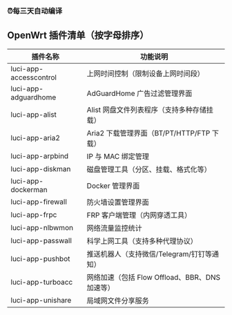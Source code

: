 ### ⏰每三天自动编译

## OpenWrt 插件清单（按字母排序）

| 插件名称               | 功能说明                                      |
|------------------------|-----------------------------------------------|
| luci-app-accesscontrol | 上网时间控制（限制设备上网时间段）            |
| luci-app-adguardhome   | AdGuardHome 广告过滤管理界面                  |
| luci-app-alist         | Alist 网盘文件列表程序（支持多种存储挂载）    |
| luci-app-aria2         | Aria2 下载管理界面（BT/PT/HTTP/FTP 下载）     |
| luci-app-arpbind       | IP 与 MAC 绑定管理                           |
| luci-app-diskman       | 磁盘管理工具（分区、挂载、格式化等）          |
| luci-app-dockerman     | Docker 管理界面                              |
| luci-app-firewall      | 防火墙设置管理界面                            |
| luci-app-frpc          | FRP 客户端管理（内网穿透工具）                |
| luci-app-nlbwmon       | 网络流量监控统计                             |
| luci-app-passwall      | 科学上网工具（支持多种代理协议）              |
| luci-app-pushbot       | 推送机器人（支持微信/Telegram/钉钉等通知）    |
| luci-app-turboacc      | 网络加速（包括 Flow Offload、BBR、DNS 加速等）|
| luci-app-unishare      | 局域网文件分享服务                           |
